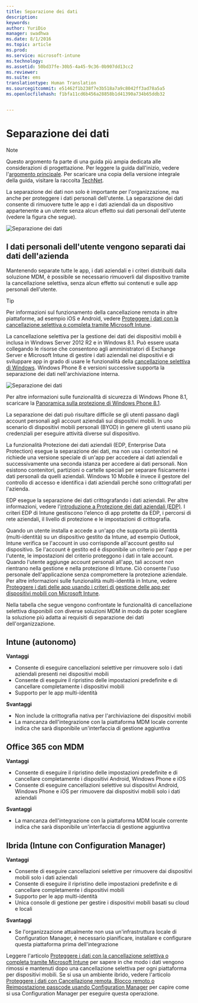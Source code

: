 ```yaml
---
title: Separazione dei dati
description: 
keywords: 
author: YuriDio
manager: swadhwa
ms.date: 8/1/2016
ms.topic: article
ms.prod: 
ms.service: microsoft-intune
ms.technology: 
ms.assetid: 50bd37fe-30b5-4a45-9c36-0b907dd13cc2
ms.reviewer: 
ms.suite: ems
translationtype: Human Translation
ms.sourcegitcommit: e51462f1b238f7e3b518a7a9c8042ff3ad78a5a5
ms.openlocfilehash: f1bfa11cd6b456a28858b1d41390a734b65ddb32


---
```


# Separazione dei dati

>[!NOTE]
>Questo argomento fa parte di una guida più ampia dedicata alle considerazioni di progettazione. Per leggere la guida dall'inizio, vedere l'[argomento principale](mdm-design-considerations-guide.md). Per scaricare una copia della versione integrale della guida, visitare la raccolta [TechNet](https://gallery.technet.microsoft.com/Mobile-Device-Management-7d401582).

La separazione dei dati non solo è importante per l'organizzazione, ma anche per proteggere i dati personali dell'utente. La separazione dei dati consente di rimuovere tutte le app e i dati aziendali da un dispositivo appartenente a un utente senza alcun effetto sui dati personali dell'utente (vedere la figura che segue).

![Separazione dei dati](./media/MDM_Figure_10.png)

## I dati personali dell'utente vengono separati dai dati dell'azienda

Mantenendo separate tutte le app, i dati aziendali e i criteri distribuiti dalla soluzione MDM, è possibile se necessario rimuoverli dal dispositivo tramite la cancellazione selettiva, senza alcun effetto sui contenuti e sulle app personali dell'utente. 

>[!TIP] 
> Per informazioni sul funzionamento della cancellazione remota in altre piattaforme, ad esempio iOS e Android, vedere [Proteggere i dati con la cancellazione selettiva o completa tramite Microsoft Intune](/intune/deploy-use/use-remote-wipe-to-help-protect-data-using-microsoft-intune). 

La cancellazione selettiva per la gestione dei dati dei dispositivi mobili è inclusa in Windows Server 2012 R2 e in Windows 8.1. Può essere usata collegando le risorse che consentono agli amministratori di Exchange Server e Microsoft Intune di gestire i dati aziendali nei dispositivi e di sviluppare app in grado di usare le funzionalità della [cancellazione selettiva di Windows](https://technet.microsoft.com/library/dn486874.aspx).  Windows Phone 8 e versioni successive supporta la separazione dei dati nell'archiviazione interna.

![Separazione dei dati](./media/MDM_Figure_11.png)

Per altre informazioni sulle funzionalità di sicurezza di Windows Phone 8.1, scaricare la [Panoramica sulla protezione di Windows Phone 8.1](http://www.microsoft.com/download/details.aspx?id=42509).

La separazione dei dati può risultare difficile se gli utenti passano dagli account personali agli account aziendali sui dispositivi mobili. In uno scenario di dispositivi mobili personali (BYOD) in genere gli utenti usano più credenziali per eseguire attività diverse sul dispositivo. 

La funzionalità Protezione dei dati aziendali (EDP, Enterprise Data Protection) esegue la separazione dei dati, ma non usa i contenitori né richiede una versione speciale di un'app per accedere ai dati aziendali e successivamente una seconda istanza per accedere ai dati personali. Non esistono contenitori, partizioni o cartelle speciali per separare fisicamente i dati personali da quelli aziendali. Windows 10 Mobile è invece il gestore del controllo di accesso e identifica i dati aziendali perché sono crittografati per l'azienda. 

EDP esegue la separazione dei dati crittografando i dati aziendali. Per altre informazioni, vedere l'[introduzione a Protezione dei dati aziendali (EDP)](https://technet.microsoft.com/library/dn985838.aspx). I criteri EDP di Intune gestiscono l'elenco di app protette da EDP, i percorsi di rete aziendali, il livello di protezione e le impostazioni di crittografia.

Quando un utente installa e accede a un'app che supporta più identità (multi-identità) su un dispositivo gestito da Intune, ad esempio Outlook, Intune verifica se l'account in uso corrisponde all'account gestito sul dispositivo. Se l'account è gestito ed è disponibile un criterio per l'app e per l'utente, le impostazioni del criterio proteggono i dati in tale account. Quando l'utente aggiunge account personali all'app, tali account non rientrano nella gestione e nella protezione di Intune. Ciò consente l'uso personale dell'applicazione senza compromettere la protezione aziendale. Per altre informazioni sulle funzionalità multi-identità in Intune, vedere [Proteggere i dati delle app usando i criteri di gestione delle app per dispositivi mobili con Microsoft Intune](/intune/deploy-use/configure-and-deploy-mobile-application-management-policies-in-the-microsoft-intune-console). 

Nella tabella che segue vengono confrontate le funzionalità di cancellazione selettiva disponibili con diverse soluzioni MDM in modo da poter scegliere la soluzione più adatta ai requisiti di separazione dei dati dell'organizzazione.

## Intune (autonomo)

**Vantaggi**

- Consente di eseguire cancellazioni selettive per rimuovere solo i dati aziendali presenti nei dispositivi mobili
- Consente di eseguire il ripristino delle impostazioni predefinite e di cancellare completamente i dispositivi mobili
- Supporto per le app multi-identità

**Svantaggi**

- Non include la crittografia nativa per l'archiviazione dei dispositivi mobili
- La mancanza dell'integrazione con la piattaforma MDM locale corrente indica che sarà disponibile un'interfaccia di gestione aggiuntiva

## Office 365 con MDM

**Vantaggi**

- Consente di eseguire il ripristino delle impostazioni predefinite e di cancellare completamente i dispositivi Android, Windows Phone e iOS
- Consente di eseguire cancellazioni selettive sui dispositivi Android, Windows Phone e iOS per rimuovere dai dispositivi mobili solo i dati aziendali

**Svantaggi**

- La mancanza dell'integrazione con la piattaforma MDM locale corrente indica che sarà disponibile un'interfaccia di gestione aggiuntiva

## Ibrida (Intune con Configuration Manager)

**Vantaggi**

- Consente di eseguire cancellazioni selettive per rimuovere dai dispositivi mobili solo i dati aziendali
- Consente di eseguire il ripristino delle impostazioni predefinite e di cancellare completamente i dispositivi mobili
- Supporto per le app multi-identità
- Unica console di gestione per gestire i dispositivi mobili basati su cloud e locali

**Svantaggi**

- Se l'organizzazione attualmente non usa un'infrastruttura locale di Configuration Manager, è necessario pianificare, installare e configurare questa piattaforma prima dell'integrazione

Leggere l'articolo [Proteggere i dati con la cancellazione selettiva o completa tramite Microsoft Intune](/intune/deploy-use/use-remote-wipe-to-help-protect-data-using-microsoft-intune) per sapere in che modo i dati vengono rimossi e mantenuti dopo una cancellazione selettiva per ogni piattaforma per dispositivi mobili. Se si usa un ambiente ibrido, vedere l'articolo [Proteggere i dati con Cancellazione remota, Blocco remoto o Reimpostazione passcode usando Configuration Manager](https://technet.microsoft.com/library/dn956981.aspx) per capire come si usa Configuration Manager per eseguire questa operazione.



<!--HONumber=Aug16_HO1-->


